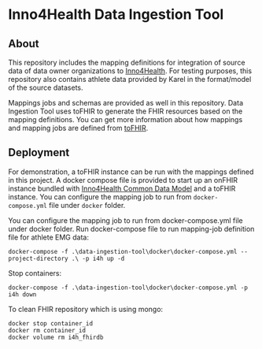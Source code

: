 # Inno4Health Data Ingestion Tool

## About

This repository includes the mapping definitions for integration of source data of 
data owner organizations to [Inno4Health](https://inno4health.eu/). For testing purposes, 
this repository also contains athlete data provided by Karel in the format/model of the source datasets.

Mappings jobs and schemas are provided as well in this repository.
Data Ingestion Tool uses toFHIR to generate the FHIR resources based on the mapping definitions.
You can get more information about how mappings and mapping jobs are defined from [toFHIR](https://github.com/srdc/tofhir).

## Deployment

For demonstration, a toFHIR instance can be run with the mappings defined in this project. A docker compose file is
provided to start up an onFHIR instance bundled with [Inno4Health Common Data Model](https://github.com/inno4health/common-data-model)
and a toFHIR instance. You can configure the mapping job to run from `docker-compose.yml` file under `docker` folder.

You can configure the mapping job to run from docker-compose.yml file under docker folder. 
Run docker-compose file to run mapping-job definition file for athlete EMG data:
```
docker-compose -f .\data-ingestion-tool\docker\docker-compose.yml --project-directory .\ -p i4h up -d
```
Stop containers:
```
docker-compose -f .\data-ingestion-tool\docker\docker-compose.yml -p i4h down
```
To clean FHIR repository which is using mongo:
```
docker stop container_id
docker rm container_id
docker volume rm i4h_fhirdb
```
